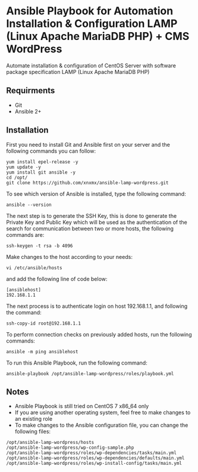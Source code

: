 # Ansible Playbook for Automation Installation & Configuration LAMP (Linux Apache MariaDB PHP) + CMS WordPress

Automate installation & configuration of CentOS Server with software package specification LAMP (Linux Apache MariaDB PHP)

## Requirments
- Git
- Ansible 2+

## Installation
First you need to install Git and Ansible first on your server and the following commands you can follow:

```
yum install epel-release -y
yum update -y
yum install git ansible -y
cd /opt/
git clone https://github.com/xnxmx/ansible-lamp-wordpress.git
```

To see which version of Ansible is installed, type the following command:

```
ansible --version
```

The next step is to generate the SSH Key, this is done to generate the Private Key and Public Key which will be used as the authentication of the search for communication between two or more hosts, the following commands are:

```
ssh-keygen -t rsa -b 4096
```

Make changes to the host according to your needs:

```
vi /etc/ansible/hosts
```

and add the following line of code below:

```
[ansiblehost]
192.168.1.1
```

The next process is to authenticate login on host 192.168.1.1, and following the command:

```
ssh-copy-id root@192.168.1.1
```

To perform connection checks on previously added hosts, run the following commands:

```
ansible -m ping ansiblehost
```

To run this Ansible Playbook, run the following command:

```
ansible-playbook /opt/ansible-lamp-wordpress/roles/playbook.yml
```

## Notes
- Ansible Playbook is still tried on CentOS 7 x86_64 only
- If you are using another operating system, feel free to make changes to an existing role
- To make changes to the Ansible configuration file, you can change the following files:
```
/opt/ansible-lamp-wordpress/hosts
/opt/ansible-lamp-wordpress/wp-config-sample.php
/opt/ansible-lamp-wordpress/roles/wp-dependencies/tasks/main.yml
/opt/ansible-lamp-wordpress/roles/wp-dependencies/defaults/main.yml
/opt/ansible-lamp-wordpress/roles/wp-install-config/tasks/main.yml
```
